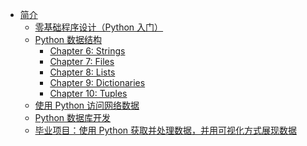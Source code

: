 * [简介](README.md)
  * [零基础程序设计（Python 入门）]()
  * [Python 数据结构](/02-Structure/README.md)
    * [Chapter 6: Strings](/02-Structure/Chapter-6-Strings.md)
    * [Chapter 7: Files](/02-Structure/Chapter-7-Files.md)
    * [Chapter 8: Lists](/02-Structure/Chapter-8-Lists.md)
    * [Chapter 9: Dictionaries](/02-Structure/Chapter-9-Dictionaries.md)
    * [Chapter 10: Tuples](/02-Structure/Chapter-10-Tuples.md)
  * [使用 Python 访问网络数据]()
  * [Python 数据库开发]()
  * [毕业项目：使用 Python 获取并处理数据，并用可视化方式展现数据]()
